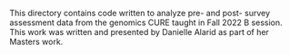 This directory contains code written to analyze pre- and post- survey assessment data from the genomics CURE taught in Fall 2022 B session.  This work was written and presented by Danielle Alarid as part of her Masters work.  
